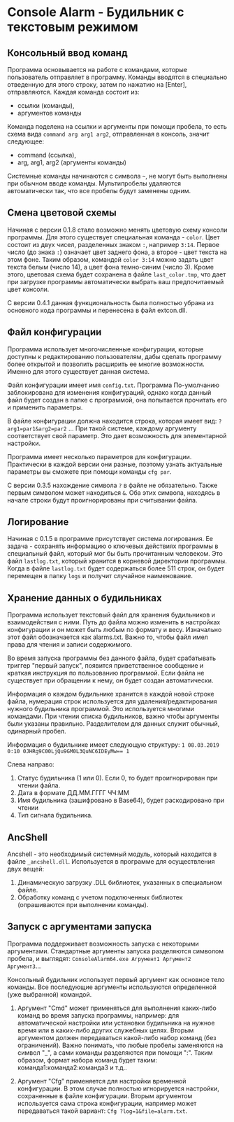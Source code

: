 # Console Alarm - Будильник с текстовым режимом

Консольный ввод команд
-----------------------

Программа основывается на работе с командами, которые пользователь отправляет в программу. Команды вводятся
в специально отведенную для этого строку, затем по нажатию на [Enter], отправляются. Каждая команда состоит из:
- ссылки (команды),
- аргументов команды

Команда поделена на ссылки и аргументы при помощи пробела, то есть схема вида `command arg arg1 arg2`, отправленная в 
консоль, значит следующее:
- command (ссылка),
- arg, arg1, arg2 (аргументы команды)

Системные команды начинаются с символа `~`, не могут быть выполнены при обычном вводе команды.
Мультипробелы удаляются автоматически так, что все пробелы будут заменены одним.


Смена цветовой схемы
----------------------

Начиная с версии 0.1.8 стало возможно менять цветовую схему консоли программы. Для этого существует специальная команда - `color`. Цвет состоит из двух чисел, разделенных знаком `:`, например `3:14`. Первое число (до знака `:`) означает цвет заднего фона, а второе - цвет текста на этом фоне. Таким образом, командой `color 3:14` можно задать цвет текста белым (число 14), а цвет фона темно-синим (число 3).
Кроме этого, цветовая схема будет сохранена в файле `last_color.tmp`, что дает при загрузке программы автоматически выбрать ваш предпочитаемый цвет консоли.


С версии 0.4.1 данная функциональность была полностью убрана из основного кода программы и перенесена в файл extcon.dll.


Файл конфигурации
------------------

Программа использует многочисленные конфигурации, которые доступны к редактированию пользователям, 
дабы сделать программу более открытой и позволить расширить ее многие возможности. Именно для этого 
существует данная система.

Файл конфигурации имеет имя  `config.txt`. Программа По-умолчанию заблокирована для изменения конфигураций,
однако когда данный файл будет создан в папке с программой, она попытается прочитать его и применить параметры.

В файле конфигурации должна находится строка, которая имеет вид: `?arg1=par1&arg2=par2` ...
При такой системе, каждому аргументу соответствует свой параметр. Это дает возможность для элементарной настройки.

Программа имеет несколько параметров для конфигурации. Практически в каждой версии они разные, поэтому узнать актуальные
параметры вы сможете при помощи команды `cfg par`.

С версии 0.3.5 нахождение символа `?` в файле не обязательно. Также первым символом может находиться `&`. Оба этих символа, находясь в начале строки будут проигнорированы при считывании файла.

Логирование
-----------

Начиная с 0.1.5 в программе присутствует система логирования. Ее задача - сохранять информацию о ключевых действиях программы в специальный файл, который мог бы быть прочитанным человеком. Это файл `lastlog.txt`, который хранится в корневой директории программы.
Когда в файле `lastlog.txt` будет содержаться более 511 строк, он будет перемещен в папку `logs` и получит случайное наименование.


Хранение данных о будильниках
-----------------------------
Программа использует текстовый файл для хранения будильников и взаимодействия
с ними. Путь до файла можно изменить в настройках конфигурации и он может быть
любым по формату и весу. Изначально этот файл обозначается как alarms.txt.
Важно то, чтобы файл имел права для чтения и записи содержимого.
 
Во время запуска программы без данного файла, будет срабатывать триггер "первый запуск",
появится приветственное сообщение и краткая инструкция по пользованию программой.
Если файла не существует при обращении к нему, он будет создан автоматически.

Информация о каждом будильнике хранится в каждой новой строке файла, нумерация строк
используется для удаления/редактирования нужного будильника программой. Это используется
многими командами.
При чтении списка будильников, важно чтобы аргументы были указаны правильно. 
Разделителем для данных служит обычный, одинарный пробел.
 
 
Информация о будильнике имеет следующую структуру:
`1 08.03.2019 0:10 0JHRg9C00LjQu9GM0L3QuNC6IDEyMw== 1`
 
Слева направо:

1. Статус будильника (1 или 0). Если 0, то будет проигнорирован при чтении файла.
2. Дата в формате ДД.ММ.ГГГГ ЧЧ:ММ
3. Имя будильника (зашифровано в Base64), будет раскодировано при чтении
4. Тип сигнала будильника.


AncShell
--------
Ancshell - это необходимый системный модуль, который находится в файле `_ancshell.dll`. Используется в программе для осуществления двух вещей:
1. Динамическую загрузку .DLL библиотек, указанных в специальном файле.
2. Обработку команд с учетом подключенных библиотек (опрашиваются при выполнении команды).


Запуск с аргументами запуска
------------------------------
Программа поддерживает возможность запуска с некоторыми аргументами.
Стандартные аргументы запуска разделяются символом пробела, и выглядят:
`ConsoleAlarm64.exe Агрумент1 Аргумент2 Аргумент3`...

Консольный будильник использует первый аргумент как основное тело команды.
Все последующие аргументы используются определенной (уже выбранной) командой.

1. Аргумент "Cmd" может применяться для выполнения каких-либо команд во время запуска программы, например: 
для автоматической настройки или установки будильника на нужное время или в каких-либо других служебных целях.
Вторым аргументом должен передаваться какой-либо набор команд (без ограничений).
Важно понимать, что любые пробелы заменяются на символ "_", а сами команды разделяются при помощи ":".
Таким образом, формат набора команд будет таким: команда1:команда2:команда3 и т.д..
 
2. Аргумент "Cfg" применяется для настройки временной конфигурации. В этом случае полностью игнорируется настройки,
сохраненные в файле конфигурации. Вторым аргументом используется сама строка конфигурации, например может
передаваться такой вариант: `Cfg ?log=1&file=alarm.txt`.
